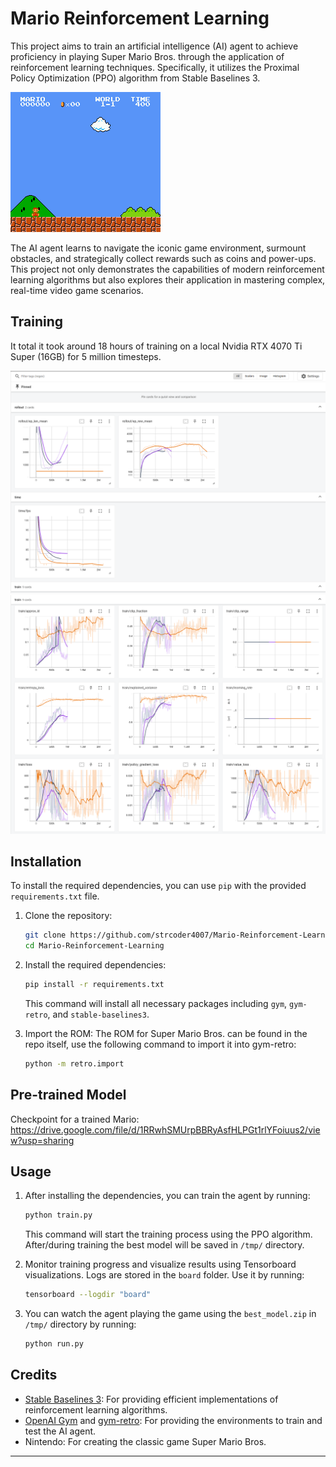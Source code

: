 # Mario Reinforcement Learning

This project aims to train an artificial intelligence (AI) agent to achieve proficiency in playing Super Mario Bros. through the application of reinforcement learning techniques. Specifically, it utilizes the Proximal Policy Optimization (PPO) algorithm from Stable Baselines 3. 

![Playing GIF 1](/images/mario_ppo.gif)

The AI agent learns to navigate the iconic game environment, surmount obstacles, and strategically collect rewards such as coins and power-ups. This project not only demonstrates the capabilities of modern reinforcement learning algorithms but also explores their application in mastering complex, real-time video game scenarios.

## Training

It total it took around 18 hours of training on a local Nvidia RTX 4070 Ti Super (16GB) for 5 million timesteps. 

![Training Photo 1](/images/mario_ppo_training_1.png) ![Training Photo 2](/images/mario_ppo_training_2.png)

## Installation

To install the required dependencies, you can use `pip` with the provided `requirements.txt` file.

1. Clone the repository:

   ```bash
   git clone https://github.com/strcoder4007/Mario-Reinforcement-Learning.git
   cd Mario-Reinforcement-Learning
   ```

2. Install the required dependencies:

   ```bash
   pip install -r requirements.txt
   ```

   This command will install all necessary packages including `gym`, `gym-retro`, and `stable-baselines3`.

3. Import the ROM: The ROM for Super Mario Bros. can be found in the repo itself, use the following command to import it into gym-retro:

   ```bash
   python -m retro.import
   ```

## Pre-trained Model

Checkpoint for a trained Mario: https://drive.google.com/file/d/1RRwhSMUrpBBRyAsfHLPGt1rlYFoiuus2/view?usp=sharing


## Usage

1. After installing the dependencies, you can train the agent by running:

   ```bash
   python train.py
   ```

   This command will start the training process using the PPO algorithm.
   After/during training the best model will be saved in `/tmp/` directory.

2. Monitor training progress and visualize results using Tensorboard visualizations. Logs are stored in the `board` folder. Use it by running:

    ```bash
    tensorboard --logdir "board"
    ```

3. You can watch the agent playing the game using the `best_model.zip` in `/tmp/` directory by running:

    ```bash
    python run.py
    ```

## Credits

- [Stable Baselines 3](https://github.com/DLR-RM/stable-baselines3): For providing efficient implementations of reinforcement learning algorithms.
- [OpenAI Gym](https://github.com/openai/gym) and [gym-retro](https://github.com/openai/retro): For providing the environments to train and test the AI agent.
- Nintendo: For creating the classic game Super Mario Bros.

---